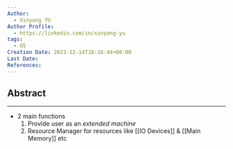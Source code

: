 ```yaml
---
Author:
  - Xinyang YU
Author Profile:
  - https://linkedin.com/in/xinyang-yu
tags:
  - OS
Creation Date: 2023-12-14T18:16:44+08:00
Last Date: 
References:
---
```

## Abstract
---
- 2 main functions 
	1. Provide user as an *extended machine*
	2. Resource Manager for resources like [[IO Devices]] & [[Main Memory]] etc

